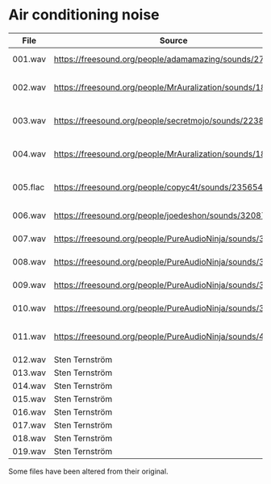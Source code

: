 # Air conditioning noise
File|Source|License
----|------|-------
001.wav|https://freesound.org/people/adamamazing/sounds/274477/|[Public domain](https://creativecommons.org/publicdomain/zero/1.0/)
002.wav|https://freesound.org/people/MrAuralization/sounds/187931/|[Attribution 3.0 Unported](https://creativecommons.org/licenses/by/3.0/)
003.wav|https://freesound.org/people/secretmojo/sounds/223855/|[Attribution 3.0 Unported](https://creativecommons.org/licenses/by/3.0/)
004.wav|https://freesound.org/people/MrAuralization/sounds/184569/|[Attribution 3.0 Unported](https://creativecommons.org/licenses/by/3.0/)
005.flac|https://freesound.org/people/copyc4t/sounds/235654/|[Attribution 3.0 Unported](https://creativecommons.org/licenses/by/3.0/)
006.wav|https://freesound.org/people/joedeshon/sounds/320871/|[Public domain](https://creativecommons.org/publicdomain/zero/1.0/)
007.wav|https://freesound.org/people/PureAudioNinja/sounds/341609/|[Public domain](https://creativecommons.org/publicdomain/zero/1.0/)
008.wav|https://freesound.org/people/PureAudioNinja/sounds/341612/|[Public domain](https://creativecommons.org/publicdomain/zero/1.0/)
009.wav|https://freesound.org/people/PureAudioNinja/sounds/341616/|[Public domain](https://creativecommons.org/publicdomain/zero/1.0/)
010.wav|https://freesound.org/people/PureAudioNinja/sounds/341617/|[Public domain](https://creativecommons.org/publicdomain/zero/1.0/)
011.wav|https://freesound.org/people/PureAudioNinja/sounds/402538/|[Attribution 3.0 Unported](https://creativecommons.org/licenses/by/3.0/)
012.wav|Sten Ternström|-
013.wav|Sten Ternström|-
014.wav|Sten Ternström|-
015.wav|Sten Ternström|-
016.wav|Sten Ternström|-
017.wav|Sten Ternström|-
018.wav|Sten Ternström|-
019.wav|Sten Ternström|-

Some files have been altered from their original.